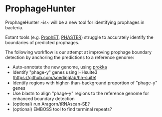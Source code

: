 # ProphageHunter

ProphageHunter ~is~ will be a new tool for identifying prophages in bacteria.

Extant tools (e.g. [ProphET](https://github.com/jaumlrc/ProphET), [PHASTER](https://phaster.ca)) struggle to accurately identify the boundaries of predicted prophages.

The following workflow is our attempt at improving prophage boundary detection by anchoring the predictions to a reference genome:
  * Auto-annotate the new genome, using [prokka](https://github.com/tseemann/prokka)
  * Identify "phage-y" genes using HHsuite3 (https://github.com/soedinglab/hh-suite)
  * Identify regions with higher-than-background proportion of "phage-y" genes
  * Use blastn to align "phage-y" regions to the reference genome for enhanced boundary detection
  * (optional) run Aragorn/tRNAscan-SE?
  * (optional) EMBOSS tool to find terminal repeats?
